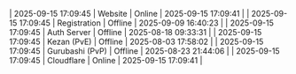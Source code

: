 | 2025-09-15 17:09:45 | Website | Online | 2025-09-15 17:09:41 |
| 2025-09-15 17:09:45 | Registration | Offline | 2025-09-09 16:40:23 |
| 2025-09-15 17:09:45 | Auth Server | Offline | 2025-08-18 09:33:31 |
| 2025-09-15 17:09:45 | Kezan (PvE) | Offline | 2025-08-03 17:58:02 |
| 2025-09-15 17:09:45 | Gurubashi (PvP) | Offline | 2025-08-23 21:44:06 |
| 2025-09-15 17:09:45 | Cloudflare | Online | 2025-09-15 17:09:41 |
